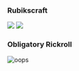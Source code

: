 ### Rubikscraft

![](https://github.com/rubikscraft/github-stats/blob/master/generated/overview.svg)
![](https://github.com/rubikscraft/github-stats/blob/master/generated/languages.svg)

### Obligatory Rickroll

![oops](https://media.giphy.com/media/LXONhtCmN32YU/giphy.gif)
